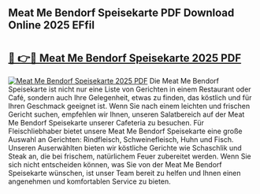 ## Meat Me Bendorf Speisekarte PDF Download Online 2025 EFfiI

# <h2><a href="http://gc68yx.nevu.top/?p=Meat+Me+Bendorf+Speisekarte">🔗 👉🔴 Meat Me Bendorf Speisekarte 2025 PDF</a></h2>

[![Meat Me Bendorf Speisekarte 2025 PDF](https://i.imgur.com/dBaPXMq.png)](http://gc68yx.nevu.top/?p=Meat+Me+Bendorf+Speisekarte)
Die Meat Me Bendorf Speisekarte ist nicht nur eine Liste von Gerichten in einem Restaurant oder Café, sondern auch Ihre Gelegenheit, etwas zu finden, das köstlich und für Ihren Geschmack geeignet ist. Wenn Sie nach einem leichten und frischen Gericht suchen, empfehlen wir Ihnen, unseren Salatbereich auf der Meat Me Bendorf Speisekarte unserer Cafeteria zu besuchen. Für Fleischliebhaber bietet unsere Meat Me Bendorf Speisekarte eine große Auswahl an Gerichten: Rindfleisch, Schweinefleisch, Huhn und Fisch. Unseren Auserwählten bieten wir köstliche Gerichte wie Schaschlik und Steak an, die bei frischem, natürlichem Feuer zubereitet werden. Wenn Sie sich nicht entscheiden können, was Sie von der Meat Me Bendorf Speisekarte wünschen, ist unser Team bereit zu helfen und Ihnen einen angenehmen und komfortablen Service zu bieten.
